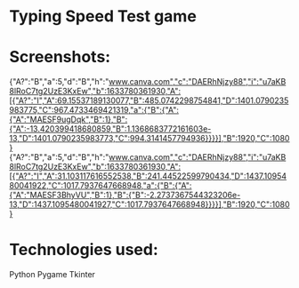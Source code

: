 # Typing Speed Test game


# Screenshots:
{"A?":"B","a":5,"d":"B","h":"www.canva.com","c":"DAERhNjzy88","i":"u7aKB8lRoC7tg2UzE3KxEw","b":1633780361930,"A":[{"A?":"I","A":69.15537189130077,"B":485.0742298754841,"D":1401.0790235983775,"C":967.4733469421319,"a":{"B":{"A":{"A":"MAESF9ugDqk","B":1},"B":{"A":-13.420399418680859,"B":1.1368683772161603e-13,"D":1401.0790235983773,"C":994.3141457794936}}}}],"B":1920,"C":1080}
{"A?":"B","a":5,"d":"B","h":"www.canva.com","c":"DAERhNjzy88","i":"u7aKB8lRoC7tg2UzE3KxEw","b":1633780361930,"A":[{"A?":"I","A":31.103117616552538,"B":241.44522599790434,"D":1437.1095480041922,"C":1017.7937647668948,"a":{"B":{"A":{"A":"MAESF3BhyVU","B":1},"B":{"B":-2.2737367544323206e-13,"D":1437.1095480041927,"C":1017.7937647668948}}}}],"B":1920,"C":1080}

# Technologies used:
Python
Pygame
Tkinter
